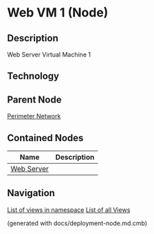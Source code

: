 # Web VM 1 (Node)
## Description
Web Server Virtual Machine 1

## Technology


## Parent Node
[Perimeter Network](../../../../software-development/architecture/example/modulith/perimeter-network.md)
## Contained Nodes
Name | Description 
---|---
[Web Server](../../../../software-development/architecture/example/modulith/web-server.md) | 


## Navigation
[List of views in namespace](./views-in-namespace.md)
[List of all Views](../../../../views.md)

(generated with docs/deployment-node.md.cmb)
